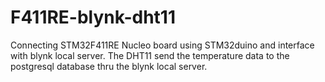 # F411RE-blynk-dht11
Connecting STM32F411RE Nucleo board using STM32duino and interface with blynk local server.
The DHT11 send the temperature data to the postgresql database thru the blynk local server.
